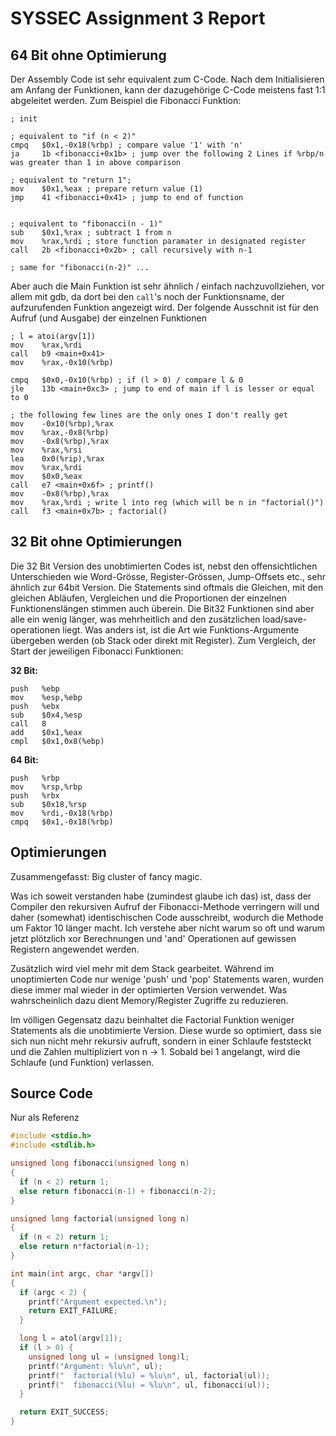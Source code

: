 # SYSSEC Assignment 3 Report

## 64 Bit ohne Optimierung

Der Assembly Code ist sehr equivalent zum C-Code. Nach dem Initialisieren am Anfang der Funktionen, kann der dazugehörige C-Code meistens fast 1:1 abgeleitet werden. Zum Beispiel die Fibonacci Funktion:

```armasm
; init 

; equivalent to "if (n < 2)"
cmpq   $0x1,-0x18(%rbp) ; compare value '1' with 'n'
ja     1b <fibonacci+0x1b> ; jump over the following 2 Lines if %rbp/n was greater than 1 in above comparison

; equivalent to "return 1";
mov    $0x1,%eax ; prepare return value (1)
jmp    41 <fibonacci+0x41> ; jump to end of function


; equivalent to "fibonacci(n - 1)"
sub    $0x1,%rax ; subtract 1 from n
mov    %rax,%rdi ; store function paramater in designated register
call   2b <fibonacci+0x2b> ; call recursively with n-1

; same for "fibonacci(n-2)" ...
```

Aber auch die Main Funktion ist sehr ähnlich / einfach nachzuvollziehen, vor allem mit gdb, da dort bei den `call`'s noch der Funktionsname, der aufzurufenden Funktion angezeigt wird. Der folgende Ausschnit ist für den Aufruf (und Ausgabe) der einzelnen Funktionen

```armasm
; l = atoi(argv[1])
mov    %rax,%rdi
call   b9 <main+0x41>
mov    %rax,-0x10(%rbp)

cmpq   $0x0,-0x10(%rbp) ; if (l > 0) / compare l & 0
jle    13b <main+0xc3> ; jump to end of main if l is lesser or equal to 0

; the following few lines are the only ones I don't really get
mov    -0x10(%rbp),%rax
mov    %rax,-0x8(%rbp)
mov    -0x8(%rbp),%rax
mov    %rax,%rsi
lea    0x0(%rip),%rax
mov    %rax,%rdi
mov    $0x0,%eax
call   e7 <main+0x6f> ; printf()
mov    -0x8(%rbp),%rax
mov    %rax,%rdi ; write l into reg (which will be n in "factorial()")
call   f3 <main+0x7b> ; factorial()
```

## 32 Bit ohne Optimierungen

Die 32 Bit Version des unobtimierten Codes ist, nebst den offensichtlichen Unterschieden wie Word-Grösse, Register-Grössen, Jump-Offsets etc., sehr ähnlich zur 64bit Version. Die Statements sind oftmals die Gleichen, mit den gleichen Abläufen, Vergleichen und die Proportionen der einzelnen Funktionenslängen stimmen auch überein. Die Bit32 Funktionen sind aber alle ein wenig länger, was mehrheitlich and den zusätzlichen load/save-operationen liegt. Was anders ist, ist die Art wie Funktions-Argumente übergeben werden (ob Stack oder direkt mit Register). Zum Vergleich, der Start der jeweiligen Fibonacci Funktionen:

**32 Bit:**

```armasm
push   %ebp
mov    %esp,%ebp
push   %ebx
sub    $0x4,%esp
call   8
add    $0x1,%eax
cmpl   $0x1,0x8(%ebp)
```

**64 Bit:**

```armasm
push   %rbp
mov    %rsp,%rbp
push   %rbx
sub    $0x18,%rsp
mov    %rdi,-0x18(%rbp)
cmpq   $0x1,-0x18(%rbp)
```

## Optimierungen

Zusammengefasst: Big cluster of fancy magic.

Was ich soweit verstanden habe (zumindest glaube ich das) ist, dass der Compiler den rekursiven Aufruf der Fibonacci-Methode verringern will und daher (somewhat) identischischen Code ausschreibt, wodurch die Methode um Faktor 10 länger macht. Ich verstehe aber nicht warum so oft und warum jetzt plötzlich xor Berechnungen und 'and' Operationen auf gewissen Registern angewendet werden.

Zusätzlich wird viel mehr mit dem Stack gearbeitet. Während im unoptimierten Code nur wenige 'push' und 'pop' Statements waren, wurden diese immer mal wieder in der optimierten Version verwendet. Was wahrscheinlich dazu dient Memory/Register Zugriffe zu reduzieren.

Im völligen Gegensatz dazu beinhaltet die Factorial Funktion weniger Statements als die unobtimierte Version.
Diese wurde so optimiert, dass sie sich nun nicht mehr rekursiv aufruft, sondern in einer Schlaufe feststeckt und die Zahlen multipliziert von n -> 1. Sobald bei 1 angelangt, wird die Schlaufe (und Funktion) verlassen.

## Source Code

Nur als Referenz

```c
#include <stdio.h>
#include <stdlib.h>

unsigned long fibonacci(unsigned long n)
{
  if (n < 2) return 1;
  else return fibonacci(n-1) + fibonacci(n-2);
}

unsigned long factorial(unsigned long n)
{
  if (n < 2) return 1;
  else return n*factorial(n-1);
}

int main(int argc, char *argv[])
{
  if (argc < 2) {
    printf("Argument expected.\n");
    return EXIT_FAILURE;
  }

  long l = atol(argv[1]);
  if (l > 0) {
    unsigned long ul = (unsigned long)l;
    printf("Argument: %lu\n", ul);
    printf("  factorial(%lu) = %lu\n", ul, factorial(ul));
    printf("  fibonacci(%lu) = %lu\n", ul, fibonacci(ul));
  }

  return EXIT_SUCCESS;
}
```

